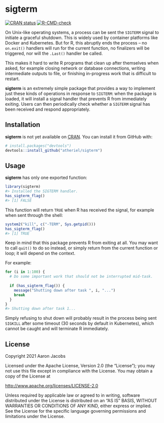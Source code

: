 
<!-- README.md is generated from README.Rmd. Please edit that file -->

# sigterm

<!-- badges: start -->

[![CRAN
status](https://www.r-pkg.org/badges/version/sigterm)](https://CRAN.R-project.org/package=sigterm)
[![R-CMD-check](https://github.com/atheriel/sigterm/workflows/R-CMD-check/badge.svg)](https://github.com/atheriel/sigterm/actions)
<!-- badges: end -->

On Unix-like operating systems, a process can be sent the `SIGTERM`
signal to initiate a graceful shutdown. This is widely used by container
platforms like Docker and Kubernetes. But for R, this abruptly ends the
process – no `on.exit()` handlers will run for the current function, no
finalizers will be triggered, nor will the `.Last()` handler be called.

This makes it hard to write R programs that clean up after themselves
when asked, for example closing network or database connections, writing
intermediate outputs to file, or finishing in-progress work that is
difficult to restart.

**sigterm** is an extremely simple package that provides a way to
implement just these kinds of operations in response to `SIGTERM`: when
the package is loaded, it will install a signal handler that prevents R
from immediately exiting. Users can then periodically check whether a
`SIGTERM` signal has been received and respond appropriately.

## Installation

**sigterm** is not yet available on [CRAN](https://CRAN.R-project.org).
You can install it from GitHub with:

``` r
# install.packages("devtools")
devtools::install_github("atheriel/sigterm")
```

## Usage

**sigterm** has only one exported function:

``` r
library(sigterm)
#> Installed the SIGTERM handler.
has_sigterm_flag()
#> [1] FALSE
```

This function will return `TRUE` when R has received the signal, for
example when sent through the shell:

``` r
system2("kill", c("-TERM", Sys.getpid()))
has_sigterm_flag()
#> [1] TRUE
```

Keep in mind that this package prevents R from exiting at all. You may
want to call `quit()` to do so instead, or simply return from the
current function or loop; it will depend on the context.

For example:

``` r
for (i in 1:100) {
  # Do some important work that should not be interrupted mid-task.
  
  if (has_sigterm_flag()) {
    message("Shutting down after task ", i, "...")
    break
  }
}
#> Shutting down after task 1...
```

Simply refusing to shut down will probably result in the process being
sent `SIGKILL` after some timeout (30 seconds by default in Kubernetes),
which cannot be caught and will terminate R immediately.

## License

Copyright 2021 Aaron Jacobs

Licensed under the Apache License, Version 2.0 (the “License”); you may
not use this file except in compliance with the License. You may obtain
a copy of the License at

<http://www.apache.org/licenses/LICENSE-2.0>

Unless required by applicable law or agreed to in writing, software
distributed under the License is distributed on an “AS IS” BASIS,
WITHOUT WARRANTIES OR CONDITIONS OF ANY KIND, either express or implied.
See the License for the specific language governing permissions and
limitations under the License.
